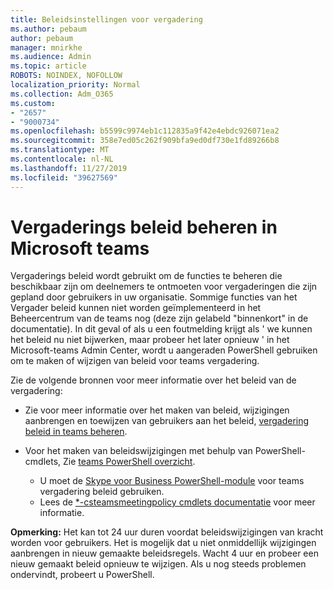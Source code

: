 ```yaml
---
title: Beleidsinstellingen voor vergadering
ms.author: pebaum
author: pebaum
manager: mnirkhe
ms.audience: Admin
ms.topic: article
ROBOTS: NOINDEX, NOFOLLOW
localization_priority: Normal
ms.collection: Adm_O365
ms.custom:
- "2657"
- "9000734"
ms.openlocfilehash: b5599c9974eb1c112835a9f42e4ebdc926071ea2
ms.sourcegitcommit: 358e7ed05c262f909bfa9ed0df730e1fd89266b8
ms.translationtype: MT
ms.contentlocale: nl-NL
ms.lasthandoff: 11/27/2019
ms.locfileid: "39627569"
---
```

# <a name="manage-meeting-policies-in-microsoft-teams"></a>Vergaderings beleid beheren in Microsoft teams

Vergaderings beleid wordt gebruikt om de functies te beheren die beschikbaar zijn om deelnemers te ontmoeten voor vergaderingen die zijn gepland door gebruikers in uw organisatie. Sommige functies van het Vergader beleid kunnen niet worden geïmplementeerd in het Beheercentrum van de teams nog (deze zijn gelabeld "binnenkort" in de documentatie). In dit geval of als u een foutmelding krijgt als ' we kunnen het beleid nu niet bijwerken, maar probeer het later opnieuw ' in het Microsoft-teams Admin Center, wordt u aangeraden PowerShell gebruiken om te maken of wijzigen van beleid voor teams vergadering. 

Zie de volgende bronnen voor meer informatie over het beleid van de vergadering:

- Zie voor meer informatie over het maken van beleid, wijzigingen aanbrengen en toewijzen van gebruikers aan het beleid, [vergadering beleid in teams beheren](https://docs.microsoft.com/microsoftteams/meeting-policies-in-teams).

- Voor het maken van beleidswijzigingen met behulp van PowerShell-cmdlets, Zie [teams PowerShell overzicht](https://docs.microsoft.com/microsoftteams/teams-powershell-overview). 
    - U moet de [Skype voor Business PowerShell-module](https://www.microsoft.com/download/details.aspx?id=39366) voor teams vergadering beleid gebruiken. 
    - Lees de [*-csteamsmeetingpolicy cmdlets documentatie](https://docs.microsoft.com/search/?search=CsTeamsMeetingPolicy&view=skype-ps) voor meer informatie.

**Opmerking:** Het kan tot 24 uur duren voordat beleidswijzigingen van kracht worden voor gebruikers. Het is mogelijk dat u niet onmiddellijk wijzigingen aanbrengen in nieuw gemaakte beleidsregels. Wacht 4 uur en probeer een nieuw gemaakt beleid opnieuw te wijzigen. Als u nog steeds problemen ondervindt, probeert u PowerShell.  